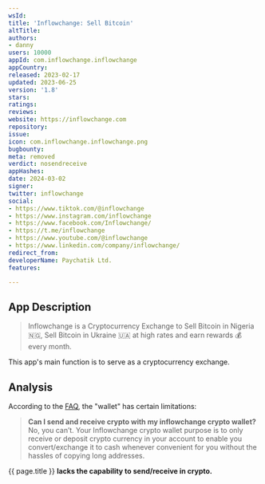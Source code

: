 ```yaml
---
wsId: 
title: 'Inflowchange: Sell Bitcoin'
altTitle: 
authors:
- danny
users: 10000
appId: com.inflowchange.inflowchange
appCountry: 
released: 2023-02-17
updated: 2023-06-25
version: '1.8'
stars: 
ratings: 
reviews: 
website: https://inflowchange.com
repository: 
issue: 
icon: com.inflowchange.inflowchange.png
bugbounty: 
meta: removed
verdict: nosendreceive
appHashes: 
date: 2024-03-02
signer: 
twitter: inflowchange
social:
- https://www.tiktok.com/@inflowchange
- https://www.instagram.com/inflowchange
- https://www.facebook.com/Inflowchange/
- https://t.me/inflowchange
- https://www.youtube.com/@inflowchange
- https://www.linkedin.com/company/inflowchange/
redirect_from: 
developerName: Paychatik Ltd.
features: 

---
```


## App Description

> Inflowchange is a Cryptocurrency Exchange to Sell Bitcoin in Nigeria 🇳🇬, Sell Bitcoin in Ukraine 🇺🇦 at high rates and earn rewards 💰 every month.

This app's main function is to serve as a cryptocurrency exchange.

## Analysis

According to the [FAQ](https://inflowchange.com/), the "wallet" has certain limitations:

> **Can I send and receive crypto with my inflowchange crypto wallet?**
> No, you can’t. Your Inflowchange crypto wallet purpose is to only receive or deposit crypto currency in your account to enable you convert/exchange it to cash whenever convenient for you without the hassles of copying long addresses.

{{ page.title }} **lacks the capability to send/receive in crypto.**
